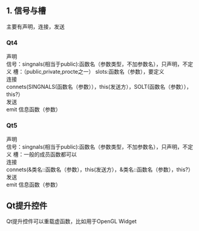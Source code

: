 ## 1. 信号与槽
主要有声明，连接，发送  
### Qt4
声明  
信号：singnals(相当于public):函数名（参数类型，不加参数名），只声明，不定义
槽：（public,private,procte之一） slots:函数名（参数），要定义  
连接  
connets(SINGNALS(函数名（参数）），this(发送方），SOLT(函数名（参数）），this?）  
发送  
emit 信息函数（参数）
###  Qt5
声明  
信号：singnals(相当于public):函数名（参数类型，不加参数名），只声明，不定义
槽：一般的成员函数都可以  
连接  
connets(&类名::函数名（参数），this(发送方），&类名::函数名（参数），this?）  
发送  
emit 信息函数（参数）

## Qt提升控件
Qt提升控件可以重载虚函数，比如用于OpenGL Widget
